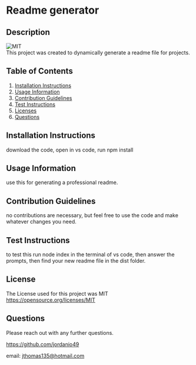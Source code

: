 
  # Readme generator
  
  ## Description
  ![MIT](https://img.shields.io/badge/License-MIT-yellow.svg) <br />
  This project was created to dynamically generate a readme file for projects.
  
  ## Table of Contents
  1. [Installation Instructions](#installation-instructions)
  2. [Usage Information](#usage-information)
  3. [Contribution Guidelines](#contribution-guidelines)
  4. [Test Instructions](#test-instructions)
  5. [Licenses](#license)
  6. [Questions](#questions)
  
  ## Installation Instructions
  download the code, open in vs code, run npm install

  ## Usage Information
  use this for generating a professional readme.

  ## Contribution Guidelines
  no contributions are necessary, but feel free to use the code and make whatever changes you need.

  ## Test Instructions
  to test this run node index in the terminal of vs code, then answer the prompts, then find your new readme file in the dist folder.

  ## License
  The License used for this project was MIT <br />
  https://opensource.org/licenses/MIT

  ## Questions
  Please reach out with any further questions.

  https://github.com/jordanio49

  email: jthomas135@hotmail.com
  